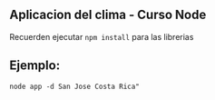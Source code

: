 ## Aplicacion del clima - Curso Node

Recuerden ejecutar  ```npm install``` para las librerias

## Ejemplo:

```
node app -d San Jose Costa Rica"

```